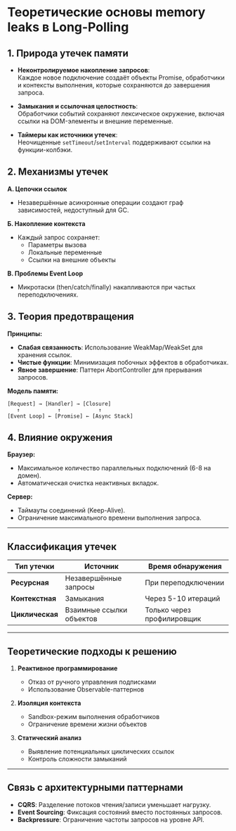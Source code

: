 # **Теоретические основы memory leaks в Long-Polling**

## **1. Природа утечек памяти**

- **Неконтролируемое накопление запросов**:  
    Каждое новое подключение создаёт объекты Promise, обработчики и контексты выполнения, которые сохраняются до завершения запроса.

- **Замыкания и ссылочная целостность**:  
    Обработчики событий сохраняют лексическое окружение, включая ссылки на DOM-элементы и внешние переменные.

- **Таймеры как источники утечек**:  
    Неочищенные `setTimeout`/`setInterval` поддерживают ссылки на функции-колбэки.

## **2. Механизмы утечек**

**А. Цепочки ссылок**

- Незавершённые асинхронные операции создают граф зависимостей, недоступный для GC.

**Б. Накопление контекста**

- Каждый запрос сохраняет:
  - Параметры вызова
  - Локальные переменные
  - Ссылки на внешние объекты

**В. Проблемы Event Loop**

- Микротаски (then/catch/finally) накапливаются при частых переподключениях.

## **3. Теория предотвращения**

**Принципы:**

- **Слабая связанность**: Использование WeakMap/WeakSet для хранения ссылок.
- **Чистые функции**: Минимизация побочных эффектов в обработчиках.
- **Явное завершение**: Паттерн AbortController для прерывания запросов.

**Модель памяти:**

```
[Request] → [Handler] → [Closure]
   ↑            ↑            ↑
[Event Loop] ← [Promise] ← [Async Stack]
```

## **4. Влияние окружения**

**Браузер:**

- Максимальное количество параллельных подключений (6-8 на домен).
- Автоматическая очистка неактивных вкладок.

**Сервер:**

- Таймауты соединений (Keep-Alive).
- Ограничение максимального времени выполнения запроса.

---

## **Классификация утечек**

| Тип утечки      | Источник                 | Время обнаружения          |
| --------------- | ------------------------ | -------------------------- |
| **Ресурсная**   | Незавершённые запросы    | При переподключении        |
| **Контекстная** | Замыкания                | Через 5-10 итераций        |
| **Циклическая** | Взаимные ссылки объектов | Только через профилировщик |

---

## **Теоретические подходы к решению**

1. **Реактивное программирование**

    - Отказ от ручного управления подписками
    - Использование Observable-паттернов

2. **Изоляция контекста**

    - Sandbox-режим выполнения обработчиков
    - Ограничение времени жизни объектов

3. **Статический анализ**
    - Выявление потенциальных циклических ссылок
    - Контроль сложности замыканий

---

## **Связь с архитектурными паттернами**

- **CQRS**: Разделение потоков чтения/записи уменьшает нагрузку.
- **Event Sourcing**: Фиксация состояний вместо постоянных запросов.
- **Backpressure**: Ограничение частоты запросов на уровне API.

